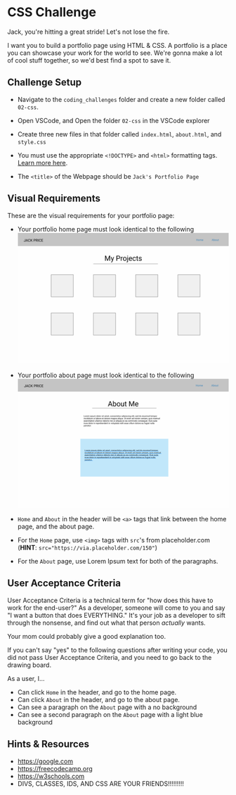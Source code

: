 # CSS Challenge

Jack, you're hitting a great stride! Let's not lose the fire.

I want you to build a portfolio page using HTML & CSS. A portfolio is a place you can showcase your work for the world to see. We're gonna make a lot of cool stuff together, so we'd best find a spot to save it.

## Challenge Setup
- Navigate to the `coding_challenges` folder and create a new folder called `02-css`. 

- Open VSCode, and Open the folder `02-css` in the VSCode explorer

- Create three new files in that folder called `index.html`, `about.html`, and `style.css`

- You must use the appropriate `<!DOCTYPE>` and `<html>` formatting tags. [Learn more here](https://www.w3schools.com/tags/tag_doctype.asp). 

- The `<title>` of the Webpage should be `Jack's Portfolio Page`


## Visual Requirements

These are the visual requirements for your portfolio page:


- Your portfolio home page must look identical to the following
![home-example](./home.png)

- Your portfolio about page must look identical to the following
![about-example](./about.png)

- `Home` and `About` in the header will be `<a>` tags that link between the home page, and the about page. 

- For the `Home` page, use `<img>` tags with `src`'s from placeholder.com (__HINT__: `src="https://via.placeholder.com/150"`)

- For the `About` page, use Lorem Ipsum text for both of the paragraphs.




## User Acceptance Criteria

User Acceptance Criteria is a technical term for "how does this have to work for the end-user?" As a developer, someone will come to you and say "I want a button that does EVERYTHING." It's your job as a developer to sift through the nonsense, and find out what that person _actually_ wants. 

Your mom could probably give a good explanation too. 

If you can't say "yes" to the following questions after writing your code, you did not pass User Acceptance Criteria, and you need to go back to the drawing board.

As a user, I...

- Can click `Home` in the header, and go to the home page.
- Can click `About` in the header, and go to the about page.
- Can see a paragraph on the `About` page with a no background
- Can see a second paragraph on the `About` page with a light blue background


## Hints & Resources
- https://google.com
- https://freecodecamp.org
- https://w3schools.com
- DIVS, CLASSES, IDS, AND CSS ARE YOUR FRIENDS!!!!!!!!!
